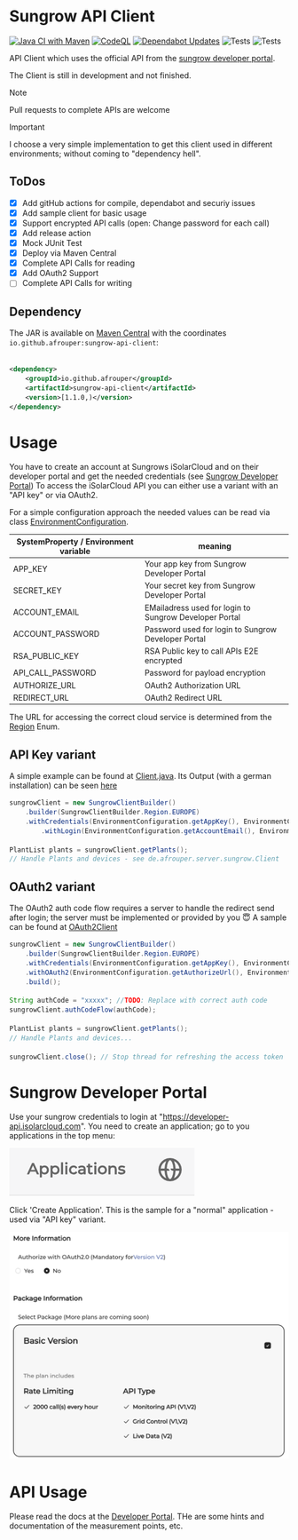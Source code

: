 # Sungrow API Client

[![Java CI with Maven](https://github.com/Afrouper/sungrow-api-client/actions/workflows/maven.yml/badge.svg)](https://github.com/Afrouper/sungrow-api-client/actions/workflows/maven.yml)
[![CodeQL](https://github.com/Afrouper/sungrow-api-client/actions/workflows/github-code-scanning/codeql/badge.svg)](https://github.com/Afrouper/sungrow-api-client/actions/workflows/github-code-scanning/codeql)
[![Dependabot Updates](https://github.com/Afrouper/sungrow-api-client/actions/workflows/dependabot/dependabot-updates/badge.svg)](https://github.com/Afrouper/sungrow-api-client/actions/workflows/dependabot/dependabot-updates)
![Tests](https://img.shields.io/endpoint?label=Tests&url=https://gist.githubusercontent.com/Afrouper/4b8ce8c93b2a3a92b777d51914cb1e6b/raw/9352822e575e3f75afef51f26f1b5e9125c526dc/sungrow-api-client-junit-tests.json)
![Tests](https://img.shields.io/endpoint?label=Test%20Coverage&url=https://gist.githubusercontent.com/Afrouper/4b8ce8c93b2a3a92b777d51914cb1e6b/raw/cb93d70bb0200fe0aa820ea4231f625bb71d5c65/sungrow-api-client-jacoco-coverage.json)

API Client which uses the official API from the [sungrow developer portal](https://developer-api.isolarcloud.com/).

The Client is still in development and not finished.

> [!NOTE]
> Pull requests to complete APIs are welcome

> [!IMPORTANT]
> I choose a very simple implementation to get this client used in different environments; without coming to "dependency
> hell".

## ToDos

- [x] Add gitHub actions for compile, dependabot and securiy issues
- [x] Add sample client for basic usage
- [x] Support encrypted API calls (open: Change password for each call)
- [x] Add release action
- [x] Mock JUnit Test
- [x] Deploy via Maven Central
- [x] Complete API Calls for reading
- [x] Add OAuth2 Support
- [ ] Complete API Calls for writing

## Dependency

The JAR is available on [Maven Central](https://central.sonatype.com/artifact/io.github.afrouper/sungrow-api-client)
with the coordinates `io.github.afrouper:sungrow-api-client`:

```xml

<dependency>
    <groupId>io.github.afrouper</groupId>
    <artifactId>sungrow-api-client</artifactId>
    <version>[1.1.0,)</version>
</dependency>
```

# Usage

You have to create an account at Sungrows iSolarCloud and on their developer portal and get the needed
credentials (see [Sungrow Developer Portal](https://developer-api.isolarcloud.com))
To access the iSolarCloud API you can either use a variant with an "API key" or via OAuth2.

For a simple configuration approach the needed values can be read via class
[EnvironmentConfiguration](src/main/java/de/afrouper/server/sungrow/api/EnvironmentConfiguration.java).

| SystemProperty / Environment variable | meaning                                                |
|---------------------------------------|--------------------------------------------------------|
| APP_KEY                               | Your app key from Sungrow Developer Portal             |
| SECRET_KEY                            | Your secret key from Sungrow Developer Portal          |
| ACCOUNT_EMAIL                         | EMailadress used for login to Sungrow Developer Portal |
| ACCOUNT_PASSWORD                      | Password used for login to Sungrow Developer Portal    |
| RSA_PUBLIC_KEY                        | RSA Public key to call APIs E2E encrypted              |
| API_CALL_PASSWORD                     | Password for payload encryption                        |
| AUTHORIZE_URL                         | OAuth2 Authorization URL                               |
| REDIRECT_URL                          | OAuth2 Redirect URL                                    |

The URL for accessing the correct cloud service is determined from
the [Region](src/main/java/de/afrouper/server/sungrow/api/SungrowClientBuilder.java) Enum.

## API Key variant

A simple example can be found at [Client.java](src/test/java/de/afrouper/server/sungrow/Client.java).
Its Output (with a german installation) can be seen [here](docs/Output.MD)

```java
sungrowClient = new SungrowClientBuilder()
    .builder(SungrowClientBuilder.Region.EUROPE)
    .withCredentials(EnvironmentConfiguration.getAppKey(), EnvironmentConfiguration.getSecretKey())
        .withLogin(EnvironmentConfiguration.getAccountEmail(), EnvironmentConfiguration.getAccountPassword());

PlantList plants = sungrowClient.getPlants();
// Handle Plants and devices - see de.afrouper.server.sungrow.Client
```

## OAuth2 variant

The OAuth2 auth code flow requires a server to handle the redirect send after login; the server must be implemented or
provided by you 😇
A sample can be found at [OAuth2Client](src/test/java/de/afrouper/server/sungrow/OAuth2Client.java)

```java
sungrowClient = new SungrowClientBuilder()
    .builder(SungrowClientBuilder.Region.EUROPE)
    .withCredentials(EnvironmentConfiguration.getAppKey(), EnvironmentConfiguration.getSecretKey())
    .withOAuth2(EnvironmentConfiguration.getAuthorizeUrl(), EnvironmentConfiguration.getRedirectUrl())
    .build();

String authCode = "xxxxx"; //TODO: Replace with correct auth code
sungrowClient.authCodeFlow(authCode);

PlantList plants = sungrowClient.getPlants();
// Handle Plants and devices...

sungrowClient.close(); // Stop thread for refreshing the access token
```

# Sungrow Developer Portal

Use your sungrow credentials to login at "https://developer-api.isolarcloud.com".
You need to create an application; go to you applications in the top menu:

![Applications](img/applicationMenu.png)

Click 'Create Application'. This is the sample for a "normal" application - used via "API key" variant.

![Authorization](img/authorization.png)

# API Usage

Please read the docs at
the [Developer Portal](https://developer-api.isolarcloud.com/#/document/md?id=10942&project_id=2&version=V1). THe are
some hints and documentation of the measurement points, etc.
